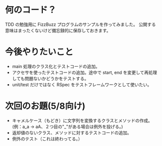 # 何のコード？
TDD の勉強用に FizzBuzz プログラムのサンプルを作ってみました。
公開する意味はまったくないけど備忘録的に保存しておきます。

# 今後やりたいこと
* main 処理のクラス化とテストコードの追加。
* アクセサを使ったテストコードの追加。途中で start, end を変更して再処理しても問題ないかどうかをテストする。
* unit/test だけではなく RSpec をテストフレームワークとして使いたい。

# 次回のお題(5/8向け)
* キャメルケース（もどき）に文字列を変換するクラスとメソッドの作成。(例：a\_a -> aA、２つ目の"\_"がある場合は例外を投げる。)
* 返却値のないクラス、メソッドに対するテストコードの追加。
* 例外のテスト（これは終わってる。）
